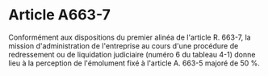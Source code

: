 # Article A663-7

Conformément aux dispositions du premier alinéa de l'article R. 663-7, la mission d'administration de l'entreprise au cours d'une procédure de redressement ou de liquidation judiciaire (numéro 6 du tableau 4-1) donne lieu à la perception de l'émolument fixé à l'article A. 663-5 majoré de 50 %.
